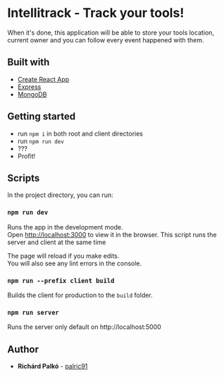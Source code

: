 # Intellitrack - Track your tools!

When it's done, this application will be able to store your tools location, current owner and you can follow every event happened with them.

## Built with
* [Create React App](https://github.com/facebook/create-react-app)
* [Express](https://expressjs.com/)
* [MongoDB](https://mongodb.com)

## Getting started
* run `npm i` in both root and client directories
* run `npm run dev`
* ???
* Profit!

## Scripts

In the project directory, you can run:

### `npm run dev`

Runs the app in the development mode.<br>
Open [http://localhost:3000](http://localhost:3000) to view it in the browser. This script runs the server and client at the same time

The page will reload if you make edits.<br>
You will also see any lint errors in the console.

### `npm run --prefix client build`

Builds the client for production to the `build` folder.<br>

### `npm run server`
Runs the server only default on http://localhost:5000

## Author

* **Richárd Palkó** - [palric91](https://github.com/palric91)